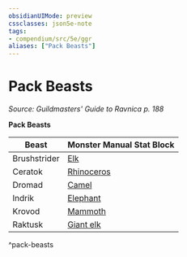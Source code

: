 ```yaml
---
obsidianUIMode: preview
cssclasses: json5e-note
tags:
- compendium/src/5e/ggr
aliases: ["Pack Beasts"]
---
```

# Pack Beasts
*Source: Guildmasters' Guide to Ravnica p. 188* 

**Pack Beasts**

| Beast | Monster Manual Stat Block |
|-------|---------------------------|
| Brushstrider | [Elk](2-Mechanics/CLI/bestiary/beast/elk.md) |
| Ceratok | [Rhinoceros](2-Mechanics/CLI/bestiary/beast/rhinoceros.md) |
| Dromad | [Camel](2-Mechanics/CLI/bestiary/beast/camel.md) |
| Indrik | [Elephant](2-Mechanics/CLI/bestiary/beast/elephant.md) |
| Krovod | [Mammoth](2-Mechanics/CLI/bestiary/beast/mammoth.md) |
| Raktusk | [Giant elk](2-Mechanics/CLI/bestiary/beast/giant-elk.md) |
^pack-beasts